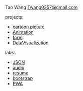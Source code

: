 Tao Wang Twang0357@gmail.com

projects:
- [cartoon picture](projects/cartoon/index.html)
- [Animation](projects/Animation/index.html)
- [form](projects/Form/index.html)
- [DataVisualization](projects/DataVisualization/index.html)
 
labs:
- [JSON](labs/json/index.html)
- [audio](labs/audio/index.html)
- [resume](labs/resume/index.html)
- [bootstrap](labs/bootstrap/index.html)
- [PWA](projects/PWA/index.html)
